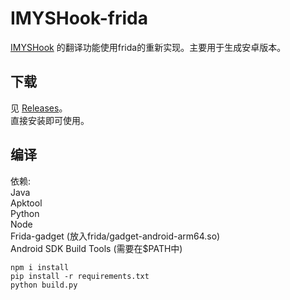 # IMYSHook-frida

[IMYSHook](https://github.com/Irismystery/IMYSHook) 的翻译功能使用frida的重新实现。主要用于生成安卓版本。

## 下载

见 [Releases](https://github.com/IrisMystery/IMYSHook-frida/releases)。  
直接安装即可使用。  

## 编译

依赖:  
Java  
Apktool  
Python  
Node  
Frida-gadget (放入frida/gadget-android-arm64.so)  
Android SDK Build Tools (需要在$PATH中)

```shell
npm i install
pip install -r requirements.txt
python build.py
```
